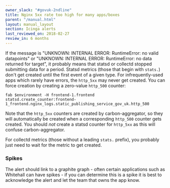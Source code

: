 ```yaml
---
owner_slack: "#govuk-2ndline"
title: Nginx 5xx rate too high for many apps/boxes
parent: "/manual.html"
layout: manual_layout
section: Icinga alerts
last_reviewed_on: 2018-02-27
review_in: 6 months
---
```


If the message is "UNKNOWN: INTERNAL ERROR: RuntimeError: no valid
datapoints" or "UNKNOWN: INTERNAL ERROR: RuntimeError: no data returned
for target", it probably means that statsd or collectd stopped
submitting data for a period. Statsd metrics (those that begin with
`stats.`) don't get created until the first event of a given type. For
infrequently-used apps which rarely have errors, the `http_5xx` may
never get created. You can force creation by creating a zero-value
`http_500` counter:

    fab $environment -H frontend-1.frontend statsd.create_counter:frontend-1_frontend.nginx_logs.static_publishing_service_gov_uk.http_500

Note that the `http_5xx` counters are created by carbon-aggregator, so
they will automatically be created when a corresponding `http_500`
counter gets created. You should *not* create a statsd counter for
`http_5xx` as this will confuse carbon-aggregator.

For collectd metrics (those without a leading `stats.` prefix), you
probably just need to wait for the metric to get created.

### Spikes

The alert should link to a graphite graph - often certain applications
such as Whitehall can have spikes - if you can determine this is a spike
it is best to acknowledge the alert and let the team that owns the app
know.


